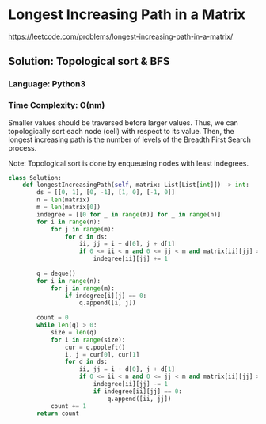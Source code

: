 # Longest Increasing Path in a Matrix
https://leetcode.com/problems/longest-increasing-path-in-a-matrix/


## Solution: Topological sort & BFS
### Language: Python3
### Time Complexity: O(nm)

Smaller values should be traversed before larger values.
Thus, we can topologically sort each node (cell) with respect to its value.
Then, the longest increasing path is the number of levels of the Breadth First Search process.

Note: Topological sort is done by enqueueing nodes with least indegrees. 

```python
class Solution:
    def longestIncreasingPath(self, matrix: List[List[int]]) -> int:
        ds = [[0, 1], [0, -1], [1, 0], [-1, 0]]
        n = len(matrix)
        m = len(matrix[0])
        indegree = [[0 for _ in range(m)] for _ in range(n)]
        for i in range(n):
            for j in range(m):
                for d in ds:
                    ii, jj = i + d[0], j + d[1]
                    if 0 <= ii < n and 0 <= jj < m and matrix[ii][jj] > matrix[i][j]:
                        indegree[ii][jj] += 1
    
        q = deque()
        for i in range(n):
            for j in range(m):
                if indegree[i][j] == 0:
                    q.append([i, j])
        
        count = 0
        while len(q) > 0:
            size = len(q)
            for i in range(size):
                cur = q.popleft()
                i, j = cur[0], cur[1]
                for d in ds:
                    ii, jj = i + d[0], j + d[1]
                    if 0 <= ii < n and 0 <= jj < m and matrix[ii][jj] > matrix[i][j] and indegree[ii][jj] > 0:
                        indegree[ii][jj] -= 1
                        if indegree[ii][jj] == 0:
                            q.append([ii, jj])
            count += 1
        return count
```

